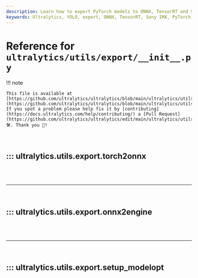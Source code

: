 ```yaml
---
description: Learn how to export PyTorch models to ONNX, TensorRT and Sony IMX formats using Ultralytics utilities. Comprehensive guide for configurations, dynamic shapes, and precision optimizations.
keywords: Ultralytics, YOLO, export, ONNX, TensorRT, Sony IMX, PyTorch, model conversion, dynamic shapes, FP16, INT8, machine learning
---
```


# Reference for `ultralytics/utils/export/__init__.py`

!!! note

    This file is available at [https://github.com/ultralytics/ultralytics/blob/main/ultralytics/utils/export/\_\_init\_\_.py](https://github.com/ultralytics/ultralytics/blob/main/ultralytics/utils/export/__init__.py). If you spot a problem please help fix it by [contributing](https://docs.ultralytics.com/help/contributing/) a [Pull Request](https://github.com/ultralytics/ultralytics/edit/main/ultralytics/utils/export/__init__.py) 🛠️. Thank you 🙏!

<br>

## ::: ultralytics.utils.export.torch2onnx

<br><br><hr><br>

## ::: ultralytics.utils.export.onnx2engine

<br><br><hr><br>

## ::: ultralytics.utils.export.setup_modelopt

<br><br>
